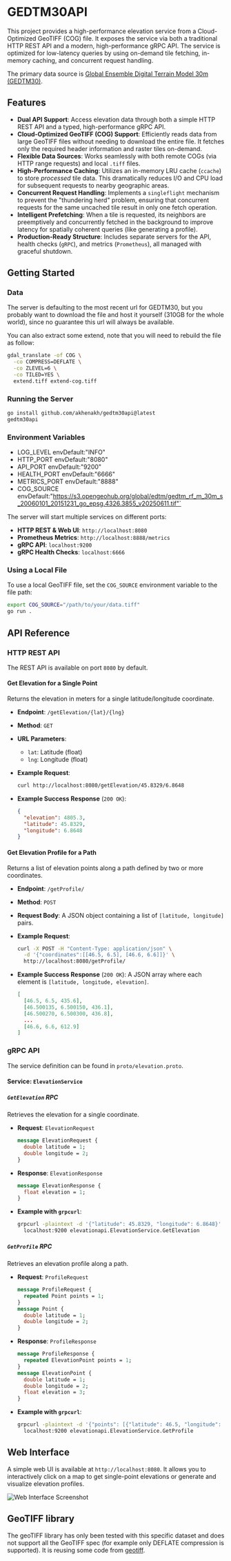 # GEDTM30API

This project provides a high-performance elevation service from a Cloud-Optimized GeoTIFF (COG) file.
It exposes the service via both a traditional HTTP REST API and a modern, high-performance gRPC API.
The service is optimized for low-latency queries by using on-demand tile fetching, in-memory caching, and concurrent request handling.

The primary data source is [Global Ensemble Digital Terrain Model 30m (GEDTM30)](https://zenodo.org/records/15689805).

## Features

-   **Dual API Support**: Access elevation data through both a simple HTTP REST API and a typed, high-performance gRPC API.
-   **Cloud-Optimized GeoTIFF (COG) Support**: Efficiently reads data from large GeoTIFF files without needing to download the entire file. It fetches only the required header information and raster tiles on-demand.
-   **Flexible Data Sources**: Works seamlessly with both remote COGs (via HTTP range requests) and local `.tiff` files.
-   **High-Performance Caching**: Utilizes an in-memory LRU cache (`ccache`) to store *processed* tile data. This dramatically reduces I/O and CPU load for subsequent requests to nearby geographic areas.
-   **Concurrent Request Handling**: Implements a `singleflight` mechanism to prevent the "thundering herd" problem, ensuring that concurrent requests for the same uncached tile result in only one fetch operation.
-   **Intelligent Prefetching**: When a tile is requested, its neighbors are preemptively and concurrently fetched in the background to improve latency for spatially coherent queries (like generating a profile).
-   **Production-Ready Structure**: Includes separate servers for the API, health checks (`gRPC`), and metrics (`Prometheus`), all managed with graceful shutdown.

## Getting Started

### Data
The server is defaulting to the most recent url for GEDTM30, but you probably want to download the file and host it yourself (310GB for the whole world), since no guarantee this url will always be available.

You can also extract some extend, note that you will need to rebuild the file as follow:
```sh
gdal_translate -of COG \
  -co COMPRESS=DEFLATE \
  -co ZLEVEL=6 \
  -co TILED=YES \
  extend.tiff extend-cog.tiff
```

### Running the Server

```sh
go install github.com/akhenakh/gedtm30api@latest
gedtm30api
```

### Environment Variables
- LOG_LEVEL envDefault:"INFO"
- HTTP_PORT envDefault:"8080"
- API_PORT envDefault:"9200"
- HEALTH_PORT envDefault:"6666"
- METRICS_PORT envDefault:"8888"
- COG_SOURCE envDefault:"https://s3.opengeohub.org/global/edtm/gedtm_rf_m_30m_s_20060101_20151231_go_epsg.4326.3855_v20250611.tif"`

The server will start multiple services on different ports:
-   **HTTP REST & Web UI**: `http://localhost:8080`
-   **Prometheus Metrics**: `http://localhost:8888/metrics`
-   **gRPC API**: `localhost:9200`
-   **gRPC Health Checks**: `localhost:6666`

### Using a Local File

To use a local GeoTIFF file, set the `COG_SOURCE` environment variable to the file path:

```sh
export COG_SOURCE="/path/to/your/data.tiff"
go run .
```

## API Reference

### HTTP REST API

The REST API is available on port `8080` by default.

#### Get Elevation for a Single Point

Returns the elevation in meters for a single latitude/longitude coordinate.

-   **Endpoint**: `/getElevation/{lat}/{lng}`
-   **Method**: `GET`
-   **URL Parameters**:
    -   `lat`: Latitude (float)
    -   `lng`: Longitude (float)

-   **Example Request**:
    ```sh
    curl http://localhost:8080/getElevation/45.8329/6.8648
    ```

-   **Example Success Response** (`200 OK`):
    ```json
    {
      "elevation": 4805.3,
      "latitude": 45.8329,
      "longitude": 6.8648
    }
    ```

#### Get Elevation Profile for a Path

Returns a list of elevation points along a path defined by two or more coordinates.

-   **Endpoint**: `/getProfile/`
-   **Method**: `POST`
-   **Request Body**: A JSON object containing a list of `[latitude, longitude]` pairs.

-   **Example Request**:
    ```sh
    curl -X POST -H "Content-Type: application/json" \
      -d '{"coordinates":[[46.5, 6.5], [46.6, 6.6]]}' \
      http://localhost:8080/getProfile/
    ```

-   **Example Success Response** (`200 OK`):
    A JSON array where each element is `[latitude, longitude, elevation]`.
    ```json
    [
      [46.5, 6.5, 435.6],
      [46.500135, 6.500150, 436.1],
      [46.500270, 6.500300, 436.8],
      ...
      [46.6, 6.6, 612.9]
    ]
    ```

### gRPC API

The service definition can be found in `proto/elevation.proto`.

#### Service: `ElevationService`

##### `GetElevation` RPC

Retrieves the elevation for a single coordinate.

-   **Request**: `ElevationRequest`
    ```protobuf
    message ElevationRequest {
      double latitude = 1;
      double longitude = 2;
    }
    ```
-   **Response**: `ElevationResponse`
    ```protobuf
    message ElevationResponse {
      float elevation = 1;
    }
    ```

-   **Example with `grpcurl`**:
    ```sh
    grpcurl -plaintext -d '{"latitude": 45.8329, "longitude": 6.8648}' \
      localhost:9200 elevationapi.ElevationService.GetElevation
    ```

##### `GetProfile` RPC

Retrieves an elevation profile along a path.

-   **Request**: `ProfileRequest`
    ```protobuf
    message ProfileRequest {
      repeated Point points = 1;
    }
    message Point {
      double latitude = 1;
      double longitude = 2;
    }
    ```
-   **Response**: `ProfileResponse`
    ```protobuf
    message ProfileResponse {
      repeated ElevationPoint points = 1;
    }
    message ElevationPoint {
      double latitude = 1;
      double longitude = 2;
      float elevation = 3;
    }
    ```

-   **Example with `grpcurl`**:
    ```sh
    grpcurl -plaintext -d '{"points": [{"latitude": 46.5, "longitude": 6.5}, {"latitude": 46.6, "longitude": 6.6}]}' \
      localhost:9200 elevationapi.ElevationService.GetProfile
    ```

## Web Interface

A simple web UI is available at `http://localhost:8080`. It allows you to interactively click on a map to get single-point elevations or generate and visualize elevation profiles.

![Web Interface Screenshot](./img/elevation.png)

## GeoTIFF library

The geoTIFF library has only been tested with this specific dataset and does not support all the GeoTIFF spec (for example only DEFLATE compression is supported).
It is reusing some code from [geotiff](https://github.com/gden173/geotiff).
